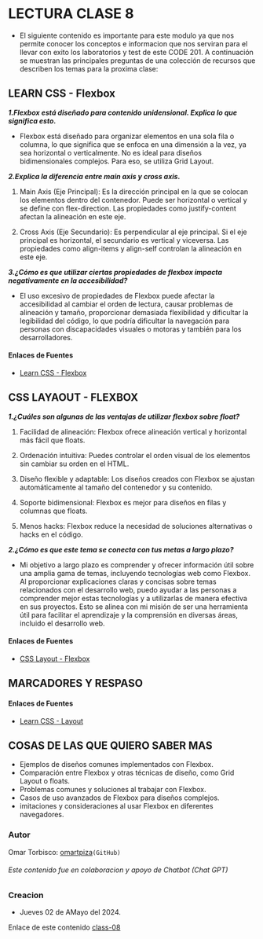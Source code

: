 # LECTURA CLASE 8

- El siguiente contenido es importante para este modulo ya que nos permite conocer los conceptos e informacion que nos serviran para el llevar con exito los laboratorios y test de este CODE 201.
A continuación se muestran las principales preguntas de una colección de recursos que describen los temas para la proxima clase:

## LEARN CSS - Flexbox
  
***1.Flexbox está diseñado para contenido unidensional. Explica lo que significa esto.***

- Flexbox está diseñado para organizar elementos en una sola fila o columna, lo que significa que se enfoca en una dimensión a la vez, ya sea horizontal o verticalmente. No es ideal para diseños bidimensionales complejos. Para eso, se utiliza Grid Layout.


***2.Explica la diferencia entre main axis y cross axis.***

1. Main Axis (Eje Principal): Es la dirección principal en la que se colocan los elementos dentro del contenedor. Puede ser horizontal o vertical y se define con flex-direction. Las propiedades como justify-content afectan la alineación en este eje.

2. Cross Axis (Eje Secundario): Es perpendicular al eje principal. Si el eje principal es horizontal, el secundario es vertical y viceversa. Las propiedades como align-items y align-self controlan la alineación en este eje.

***3.¿Cómo es que utilizar ciertas propiedades de flexbox impacta negativamente en la accesibilidad?***

- El uso excesivo de propiedades de Flexbox puede afectar la accesibilidad al cambiar el orden de lectura, causar problemas de alineación y tamaño, proporcionar demasiada flexibilidad y dificultar la legibilidad del código, lo que podría dificultar la navegación para personas con discapacidades visuales o motoras y también para los desarrolladores.

#### Enlaces de Fuentes

- [Learn CSS - Flexbox](https://web.dev/learn/css/flexbox?hl=es)

## CSS LAYAOUT - FLEXBOX

***1.¿Cuáles son algunas de las ventajas de utilizar flexbox sobre float?***

1. Facilidad de alineación: Flexbox ofrece alineación vertical y horizontal más fácil que floats.

2. Ordenación intuitiva: Puedes controlar el orden visual de los elementos sin cambiar su orden en el HTML.

3. Diseño flexible y adaptable: Los diseños creados con Flexbox se ajustan automáticamente al tamaño del contenedor y su contenido.

4. Soporte bidimensional: Flexbox es mejor para diseños en filas y columnas que floats.

5. Menos hacks: Flexbox reduce la necesidad de soluciones alternativas o hacks en el código.

***2.¿Cómo es que este tema se conecta con tus metas a largo plazo?***

- Mi objetivo a largo plazo es comprender y ofrecer información útil sobre una amplia gama de temas, incluyendo tecnologías web como Flexbox. Al proporcionar explicaciones claras y concisas sobre temas relacionados con el desarrollo web, puedo ayudar a las personas a comprender mejor estas tecnologías y a utilizarlas de manera efectiva en sus proyectos. Esto se alinea con mi misión de ser una herramienta útil para facilitar el aprendizaje y la comprensión en diversas áreas, incluido el desarrollo web.

#### Enlaces de Fuentes

- [CSS Layout - Flexbox](https://developer.mozilla.org/es/docs/Learn/CSS/CSS_layout/Flexbox)

## MARCADORES Y RESPASO

#### Enlaces de Fuentes

- [Learn CSS - Layout](https://web.dev/learn/css/layout?hl=es)

## COSAS DE LAS QUE QUIERO SABER MAS

- Ejemplos de diseños comunes implementados con Flexbox.
- Comparación entre Flexbox y otras técnicas de diseño, como Grid Layout o floats.
- Problemas comunes y soluciones al trabajar con Flexbox.
- Casos de uso avanzados de Flexbox para diseños complejos.
- imitaciones y consideraciones al usar Flexbox en diferentes navegadores.

### Autor

  Omar Torbisco: [omartpiza](https://github.com/omartpiza)`(GitHub)`

###### *Este contenido fue en colaboracion y apoyo de Chatbot (Chat GPT)*

### Creacion

- Jueves 02 de AMayo del 2024.

Enlace de este contenido [class-08](https://omartpiza.github.io/reading-notes/201/class-08)